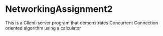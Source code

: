 # NetworkingAssignment2
This is  a Client-server program that demonstrates Concurrent Connection oriented algorithm using a calculator
